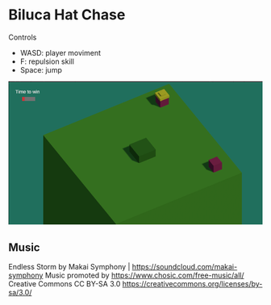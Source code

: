 # Biluca Hat Chase

Controls

- WASD: player moviment
- F: repulsion skill
- Space: jump

![](Docs/game.png)

## Music 

Endless Storm by Makai Symphony | https://soundcloud.com/makai-symphony
Music promoted by https://www.chosic.com/free-music/all/
Creative Commons CC BY-SA 3.0
https://creativecommons.org/licenses/by-sa/3.0/
